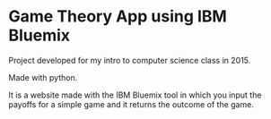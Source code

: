 # Game Theory App using IBM Bluemix
Project developed for my intro to computer science class in 2015.

Made with python.

It is a website made with the IBM Bluemix tool in which you input the payoffs for a simple game and it returns the outcome of the game.
